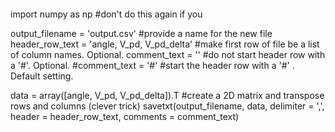 ```
```
import numpy as np                               #don't do this again if you

output_filename = 'output.csv'                   #provide a name for the new file
header_row_text = 'angle, V_pd, V_pd_delta'      #make first row of file be a list of column names. Optional. 
comment_text = ''                                #do not start header row with a '#'. Optional. 
#comment_text = '#'                              #start the header row with a '#' . Default setting. 

data = array([angle, V_pd, V_pd_delta]).T        #create a 2D matrix and transpose rows and columns (clever trick) 
savetxt(output_filename, data, delimiter = ',', header = header_row_text, comments = comment_text) 
```
```